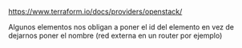 https://www.terraform.io/docs/providers/openstack/

Algunos elementos nos obligan a poner el id del elemento en vez de dejarnos poner el nombre (red externa en un router por ejemplo)
